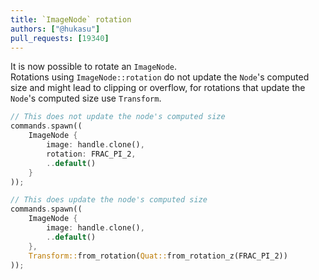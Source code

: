```yaml
---
title: `ImageNode` rotation
authors: ["@hukasu"]
pull_requests: [19340]
---
```


It is now possible to rotate an `ImageNode`.  
Rotations using `ImageNode::rotation` do not update
the `Node`'s computed size and might lead to clipping or overflow,
for rotations that update the `Node`'s computed size use `Transform`.

```rust
// This does not update the node's computed size 
commands.spawn((
    ImageNode {
        image: handle.clone(),
        rotation: FRAC_PI_2,
        ..default()
    }
));

// This does update the node's computed size 
commands.spawn((
    ImageNode {
        image: handle.clone(),
        ..default()
    },
    Transform::from_rotation(Quat::from_rotation_z(FRAC_PI_2))
));
```
